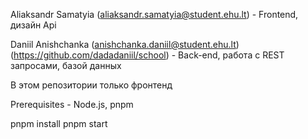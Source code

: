 Aliaksandr Samatyia (aliaksandr.samatyia@student.ehu.lt) - Frontend, дизайн Api

Daniil Anishchanka (anishchanka.daniil@student.ehu.lt)
(https://github.com/dadadaniil/school) - Back-end, работа с REST запросами, базой данных

В этом репозитории только фронтенд

Prerequisites - Node.js, pnpm

pnpm install
pnpm start
